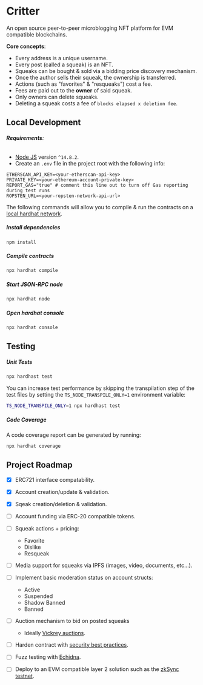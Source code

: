 # Critter

An open source peer-to-peer microblogging NFT platform for EVM compatible blockchains.

**Core concepts**:

- Every address is a unique username.
- Every post (called a squeak) is an NFT.
- Squeaks can be bought & sold via a bidding price discovery mechanism.
- Once the author sells their squeak, the ownership is transferred.
- Actions (such as "favorites" & "resqueaks") cost a fee.
- Fees are paid out to the **owner** of said squeak.
- Only owners can delete squeaks.
- Deleting a squeak costs a fee of `blocks elapsed x deletion fee`.

<!-- TODO: setup hosting when working on the client -->
<!-- Visit [https://critter.fyi](https://critter.fyi) to start squeaking on the blockchain. -->

## Local Development

###### **Requirements**:

- [Node JS](https://nodejs.org) version `^14.8.2`.
- Create an `.env` file in the project root with the following info:

```
ETHERSCAN_API_KEY=<your-etherscan-api-key>
PRIVATE_KEY=<your-ethereum-account-private-key>
REPORT_GAS="true" # comment this line out to turn off Gas reporting during test runs
ROPSTEN_URL=<your-ropsten-network-api-url>
```

The following commands will allow you to compile & run the contracts on a [local hardhat network](https://hardhat.org).

##### Install dependencies

```bash
npm install
```

##### Compile contracts

```bash
npx hardhat compile
```

##### Start JSON-RPC node

```bash
npx hardhat node
```

##### Open hardhat console

```bash
npx hardhat console
```

## Testing

##### Unit Tests

```bash
npx hardhast test
```

You can increase test performance by skipping the transpilation step of the test files by setting the `TS_NODE_TRANSPILE_ONLY=1` environment variable:

```bash
TS_NODE_TRANSPILE_ONLY=1 npx hardhast test
```

##### Code Coverage

A code coverage report can be generated by running:

```bash
npx hardhat coverage
```

## Project Roadmap

- [x] ERC721 interface compatability.
- [x] Account creation/update & validation.
- [x] Sqeak creation/deletion & validation.
- [ ] Account funding via ERC-20 compatible tokens.
- [ ] Squeak actions + pricing:
  - Favorite
  - Dislike
  - Resqueak
- [ ] Media support for squeaks via IPFS (images, video, documents, etc&hellip;).
- [ ] Implement basic moderation status on account structs:
  - Active
  - Suspended
  - Shadow Banned
  - Banned
- [ ] Auction mechanism to bid on posted squeaks
  - Ideally [Vickrey auctions](https://github.com/JoWxW/Vickrey-Auction/blob/master/contracts/VickreyAuction.sol).
- [ ] Harden contract with [security best practices](https://consensys.net/blog/developers/solidity-best-practices-for-smart-contract-security/).
- [ ] Fuzz testing with [Echidna](https://github.com/crytic/echidna).
- [ ] Deploy to an EVM compatible layer 2 solution such as the [zkSync testnet](https://portal.zksync.io/).

